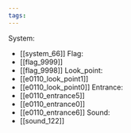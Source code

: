 ```yaml
---
tags:
---
```

System:
- [[system_66]]
Flag:
- [[flag_9999]]
- [[flag_9998]]
Look_point:
- [[e0110_look_point1]]
- [[e0110_look_point0]]
Entrance:
- [[e0110_entrance5]]
- [[e0110_entrance0]]
- [[e0110_entrance6]]
Sound:
- [[sound_122]]
